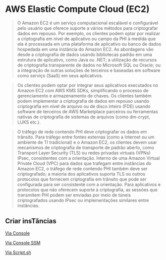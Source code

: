 # AWS Elastic Compute Cloud (EC2)

> O Amazon EC2 é um serviço computacional escalável e configurável pelo usuário que oferece suporte a vários métodos para criptografar dados em repouso. Por exemplo, os clientes podem optar por realizar a criptografia em nível de aplicativo ou campo da PHI à medida que ela é processada em uma plataforma de aplicativo ou banco de dados hospedada em uma instância do Amazon EC2. As abordagens vão desde a criptografia de dados usando bibliotecas padrão em uma estrutura de aplicativo, como Java ou .NET; a utilização de recursos de criptografia transparente de dados no Microsoft SQL ou Oracle; ou a integração de outras soluções de terceiros e baseadas em software como serviço (SaaS) em seus aplicativos.

> Os clientes podem optar por integrar seus aplicativos executados no Amazon EC2 com AWS KMS SDKs, simplificando o processo de gerenciamento e armazenamento de chaves. Os clientes também podem implementar a criptografia de dados em repouso usando criptografia em nível de arquivo ou de disco inteiro (FDE) usando software de terceiros de AWS Marketplace parceiros ou ferramentas nativas de criptografia de sistemas de arquivos (como dm-crypt, LUKS etc.).

> O tráfego de rede contendo PHI deve criptografar os dados em trânsito. Para tráfego entre fontes externas (como a Internet ou um ambiente de TI tradicional) e o Amazon EC2, os clientes devem usar mecanismos de criptografia de transporte de padrão aberto, como Transport Layer Security (TLS) ou redes privadas virtuais (VPNs) IPsec, consistentes com a orientação. Interno de uma Amazon Virtual Private Cloud (VPC) para dados que trafegam entre instâncias do Amazon EC2, o tráfego de rede contendo PHI também deve ser criptografado; a maioria dos aplicativos suporta TLS ou outros protocolos que fornecem criptografia em trânsito que pode ser configurada para ser consistente com a orientação. Para aplicativos e protocolos que não oferecem suporte à criptografia, as sessões que transmitem PHI podem ser enviadas por meio de túneis criptografados usando IPsec ou implementações similares entre instâncias.

## Criar insTãncias

[Via Console]()

[Via Console SSM]()

[Via Script.sh]()
